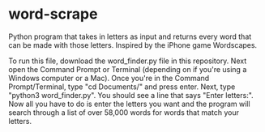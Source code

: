 # word-scrape
Python program that takes in letters as input and returns every word that can be made with those letters. Inspired by the iPhone game Wordscapes. 

To run this file, download the word_finder.py file in this repository. Next open the Command Prompt or Terminal (depending on if you're using a Windows computer or a Mac). Once you're in the Command Prompt/Terminal, type "cd Documents/" and press enter. Next, type "python3 word_finder.py". You should see a line that says "Enter letters:". Now all you have to do is enter the letters you want and the program will search through a list of over 58,000 words for words that match your letters.
